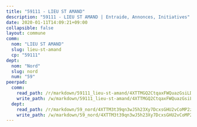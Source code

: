 ```yaml
---
title: "59111 - LIEU ST AMAND"
description: "59111 - LIEU ST AMAND | Entraide, Annonces, Initiatives"
date: 2020-01-11T14:09:21+09:00
collapsible: false
layout: commune
comm:
  nom: "LIEU ST AMAND"
  slug: lieu-st-amand
  cp: "59111"
dept:
  nom: "Nord"
  slug: nord
  num: "59"
peerpad:
  comm:
    read_path: /r/markdown/59111_lieu-st-amand/4XTTMGQ2CtqaxFWQuazGsiLDzrVwyJnS5vpfVVWgUWpeDwKu5
    write_path: /w/markdown/59111_lieu-st-amand/4XTTMGQ2CtqaxFWQuazGsiLDzrVwyJnS5vpfVVWgUWpeDwKu5-K3TgUuNjdNQPcqZoccfTD3yJbYhUhzA3AGj3vqUn5m3sWkd3xP7AKS6CQ7BLFZBUeWZDetWDd1M8fKt9zN2Rj7fvXSpDSYq9RTY1PgzTEUUxPWivT2LNuTguKTSAsaKHQXRdJirX
  dept:
    read_path: /r/markdown/59_nord/4XTTM3t39qn3wJ5h23Xy7DcxsGHU2vCoMP2z3iS4TUn3TrtdJ
    write_path: /w/markdown/59_nord/4XTTM3t39qn3wJ5h23Xy7DcxsGHU2vCoMP2z3iS4TUn3TrtdJ-K3TgTuZGkuZqXfr6fpmH7pGsMT6ndvZQMyRDze5QBt7XScLWHoBi246kLoDKpTH2Yo4f3AFSSJqGc2ozvNww7qPLqsDjpvahxCbQ6F5znbfjp6kVgaDcTYc9LyhwSfYuCevnvZUQ
---
```


